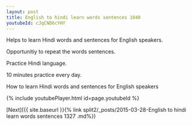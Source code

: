 ```yaml
---
layout: post
title: English to hindi learn words sentences 1040 
youtubeId: cJqCND6cYHY
---
```

 
 
Helps to learn Hindi words and sentences for English speakers.

Opportunitiy to repeat the words sentences. 

Practice Hindi language. 
 
10 minutes practice every day. 
 
How to learn Hindi words and sentences for English speakers 
 
{% include youtubePlayer.html id=page.youtubeId %}
 
 
[Next]({{ site.baseurl }}{% link  split2/_posts/2015-03-28-English to hindi learn words sentences 1327 .md%})
 
